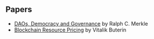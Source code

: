 ## Papers

- [DAOs, Democracy and Governance](https://merkle.com/papers/DAOdemocracyDraft.pdf) by Ralph C. Merkle
- [Blockchain Resource Pricing](https://ethresear.ch/uploads/default/original/2X/1/197884012ada193318b67c4b777441e4a1830f49.pdf) by Vitalik Buterin